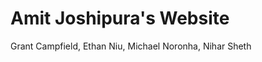 Amit Joshipura's Website
==================
Grant Campfield, Ethan Niu, Michael Noronha, Nihar Sheth
